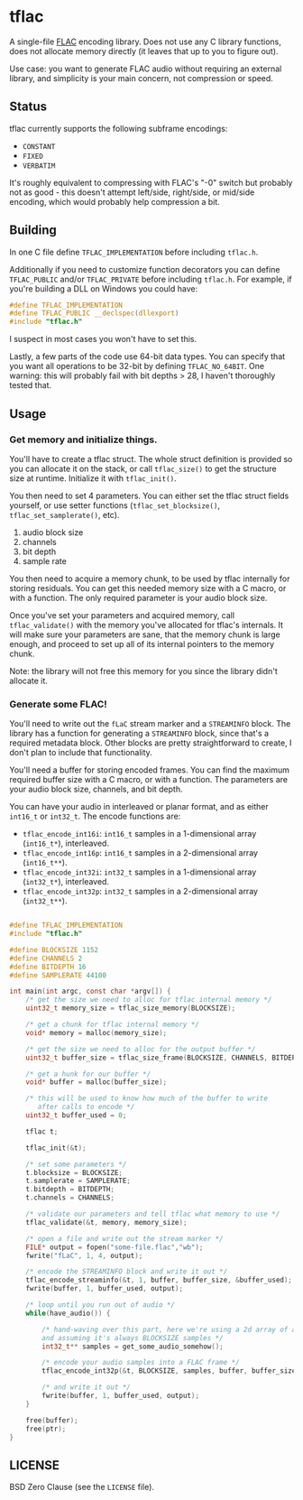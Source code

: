 # tflac

A single-file [FLAC](https://xiph.org/flac/) encoding library. Does not
use any C library functions, does not allocate memory directly (it leaves
that up to you to figure out).

Use case: you want to generate FLAC audio without requiring an external
library, and simplicity is your main concern, not compression or speed.

## Status

tflac currently supports the following subframe encodings:

* `CONSTANT`
* `FIXED`
* `VERBATIM`

It's roughly equivalent to compressing with FLAC's "-0" switch but probably
not as good - this doesn't attempt left/side, right/side, or mid/side
encoding, which would probably help compression a bit.

## Building

In one C file define `TFLAC_IMPLEMENTATION` before including `tflac.h`.

Additionally if you need to customize function decorators you can define
`TFLAC_PUBLIC` and/or `TFLAC_PRIVATE` before including `tflac.h`. For
example, if you're building a DLL on Windows you could have:

```c
#define TFLAC_IMPLEMENTATION
#define TFLAC_PUBLIC __declspec(dllexport)
#include "tflac.h"
```

I suspect in most cases you won't have to set this.

Lastly, a few parts of the code use 64-bit data types. You
can specify that you want all operations to be 32-bit by
defining `TFLAC_NO_64BIT`. One warning: this will probably
fail with bit depths > 28, I haven't thoroughly tested
that.

## Usage

### Get memory and initialize things.

You'll have to create a tflac struct. The whole struct definition is
provided so you can allocate it on the stack, or call `tflac_size()`
to get the structure size at runtime. Initialize it with `tflac_init()`.

You then need to set 4 parameters. You can either set the tflac struct fields
yourself, or use setter functions (`tflac_set_blocksize()`,
`tflac_set_samplerate()`, etc).

1. audio block size
2. channels
3. bit depth
4. sample rate

You then need to acquire a memory chunk, to be used by tflac internally
for storing residuals. You can get this needed memory size with a C
macro, or with a function. The only required parameter is your audio block
size.

Once you've set your parameters and acquired memory, call `tflac_validate()`
with the memory you've allocated for tflac's internals. It will make sure
your parameters are sane, that the memory chunk is large enough, and
proceed to set up all of its internal pointers to the memory chunk.

Note: the library will not free this memory for you since the library
didn't allocate it.

### Generate some FLAC!

You'll need to write out the `fLaC` stream marker and a `STREAMINFO` block.
The library has a function for generating a `STREAMINFO` block, since
that's a required metadata block. Other blocks are pretty straightforward
to create, I don't plan to include that functionality.

You'll need a buffer for storing encoded frames. You can find the maximum
required buffer size with a C macro, or with a function. The parameters
are your audio block size, channels, and bit depth.

You can have your audio in interleaved or planar format, and as either
`int16_t` or `int32_t`. The encode functions are:

* `tflac_encode_int16i`: `int16_t` samples in a 1-dimensional array (`int16_t*`), interleaved.
* `tflac_encode_int16p`: `int16_t` samples in a 2-dimensional array (`int16_t**`).
* `tflac_encode_int32i`: `int32_t` samples in a 1-dimensional array (`int32_t*`), interleaved.
* `tflac_encode_int32p`: `int32_t` samples in a 2-dimensional array (`int32_t**`).

```C

#define TFLAC_IMPLEMENTATION
#include "tflac.h"

#define BLOCKSIZE 1152
#define CHANNELS 2
#define BITDEPTH 16
#define SAMPLERATE 44100

int main(int argc, const char *argv[]) {
    /* get the size we need to alloc for tflac internal memory */
    uint32_t memory_size = tflac_size_memory(BLOCKSIZE);

    /* get a chunk for tflac internal memory */
    void* memory = malloc(memory_size);

    /* get the size we need to alloc for the output buffer */
    uint32_t buffer_size = tflac_size_frame(BLOCKSIZE, CHANNELS, BITDEPTH);

    /* get a hunk for our buffer */
    void* buffer = malloc(buffer_size);

    /* this will be used to know how much of the buffer to write
       after calls to encode */
    uint32_t buffer_used = 0;

    tflac t;

    tflac_init(&t);

    /* set some parameters */
    t.blocksize = BLOCKSIZE;
    t.samplerate = SAMPLERATE;
    t.bitdepth = BITDEPTH;
    t.channels = CHANNELS;

    /* validate our parameters and tell tflac what memory to use */
    tflac_validate(&t, memory, memory_size);

    /* open a file and write out the stream marker */
    FILE* output = fopen("some-file.flac","wb");
    fwrite("fLaC", 1, 4, output);

    /* encode the STREAMINFO block and write it out */
    tflac_encode_streaminfo(&t, 1, buffer, buffer_size, &buffer_used);
    fwrite(buffer, 1, buffer_used, output);

    /* loop until you run out of audio */
    while(have_audio()) {

        /* hand-waving over this part, here we're using a 2d array of audio samples
        and assuming it's always BLOCKSIZE samples */
        int32_t** samples = get_some_audio_somehow();

        /* encode your audio samples into a FLAC frame */
        tflac_encode_int32p(&t, BLOCKSIZE, samples, buffer, buffer_size, &buffer_used);

        /* and write it out */
        fwrite(buffer, 1, buffer_used, output);
    }

    free(buffer);
    free(ptr);
}
```


## LICENSE

BSD Zero Clause (see the `LICENSE` file).
